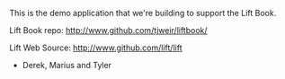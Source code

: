 This is the demo application that we're building to support the Lift Book.

Lift Book repo: http://www.github.com/tjweir/liftbook/

Lift Web Source: http://www.github.com/lift/lift


- Derek, Marius and Tyler
